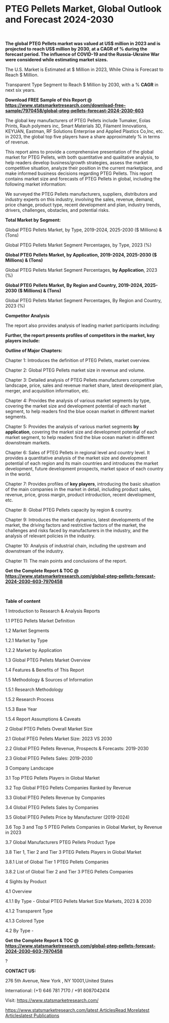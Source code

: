 <h1>PTEG Pellets Market, Global Outlook and Forecast 2024-2030</h1><br/><p><strong>The global PTEG Pellets market was valued at US$ million in 2023 and is projected to reach US$ million by 2030, at a <strong>CAGR</strong> of % during the forecast period. The influence of COVID-19 and the Russia-Ukraine War were considered while estimating market sizes.</strong></p>
 
 
 
 <p>The U.S. Market is Estimated at $ Million in 2023, While China is Forecast to Reach $ Million.</p>
 
 
 
 <p>Transparent Type Segment to Reach $ Million by 2030, with a % <strong>CAGR</strong> in next six years.</p>
 
 
 
 <p><strong>Download FREE Sample of this Report @ <a href="https://www.statsmarketresearch.com/download-free-sample/7970458/global-pteg-pellets-forecast-2024-2030-603">https://www.statsmarketresearch.com/download-free-sample/7970458/global-pteg-pellets-forecast-2024-2030-603</a></strong></p>
 
 
 
 <p>The global key manufacturers of PTEG Pellets include Tumaker, Eolas Prints, Rauh polymers inc, Smart Materials 3D, Filament Innovations, KEYUAN, Eastman, RF Solutions Enterprise and Applied Plastics Co,Inc, etc. in 2023, the global top five players have a share approximately % in terms of revenue.</p>
 
 
 
 <p>This report aims to provide a comprehensive presentation of the global market for PTEG Pellets, with both quantitative and qualitative analysis, to help readers develop business/growth strategies, assess the market competitive situation, analyze their position in the current marketplace, and make informed business decisions regarding PTEG Pellets. This report contains market size and forecasts of PTEG Pellets in global, including the following market information:</p>
 
 
 
 <p>We surveyed the PTEG Pellets manufacturers, suppliers, distributors and industry experts on this industry, involving the sales, revenue, demand, price change, product type, recent development and plan, industry trends, drivers, challenges, obstacles, and potential risks.</p>
 
 
 
 <p><strong>Total Market by Segment:</strong></p>
 
 
 
 <p>Global PTEG Pellets Market, by Type, 2019-2024, 2025-2030 ($ Millions) & (Tons)</p>
 
 
 
 <p>Global PTEG Pellets Market Segment Percentages, by Type, 2023 (%)</p>
 
 
 
 <p><strong>Global PTEG Pellets Market, <strong>by Application</strong>, 2019-2024, 2025-2030 ($ Millions) & (Tons)</strong></p>
 
 
 
 <p>Global PTEG Pellets Market Segment Percentages, <strong>by Application</strong>, 2023 (%)</p>
 
 
 
 <p><strong>Global PTEG Pellets Market, By Region and Country, 2019-2024, 2025-2030 ($ Millions) & (Tons)</strong></p>
 
 
 
 <p>Global PTEG Pellets Market Segment Percentages, By Region and Country, 2023 (%)</p>
 
 
 
 <p><strong>Competitor Analysis</strong></p>
 
 
 
 <p>The report also provides analysis of leading market participants including:</p>
 
 
 
 <p><strong>Further, the report presents profiles of competitors in the market, <strong>key players</strong> include:</strong></p>
 
 
 
 <p><strong>Outline of Major Chapters:</strong></p>
 
 
 
 <p>Chapter 1: Introduces the definition of PTEG Pellets, market overview.</p>
 
 
 
 <p>Chapter 2: Global PTEG Pellets market size in revenue and volume.</p>
 
 
 
 <p>Chapter 3: Detailed analysis of PTEG Pellets manufacturers competitive landscape, price, sales and revenue market share, latest development plan, merger, and acquisition information, etc.</p>
 
 
 
 <p>Chapter 4: Provides the analysis of various market segments by type, covering the market size and development potential of each market segment, to help readers find the blue ocean market in different market segments.</p>
 
 
 
 <p>Chapter 5: Provides the analysis of various market segments <strong>by application</strong>, covering the market size and development potential of each market segment, to help readers find the blue ocean market in different downstream markets.</p>
 
 
 
 <p>Chapter 6: Sales of PTEG Pellets in regional level and country level. It provides a quantitative analysis of the market size and development potential of each region and its main countries and introduces the market development, future development prospects, market space of each country in the world.</p>
 
 
 
 <p>Chapter 7: Provides profiles of <strong>key players</strong>, introducing the basic situation of the main companies in the market in detail, including product sales, revenue, price, gross margin, product introduction, recent development, etc.</p>
 
 
 
 <p>Chapter 8: Global PTEG Pellets capacity by region & country.</p>
 
 
 
 <p>Chapter 9: Introduces the market dynamics, latest developments of the market, the driving factors and restrictive factors of the market, the challenges and risks faced by manufacturers in the industry, and the analysis of relevant policies in the industry.</p>
 
 
 
 <p>Chapter 10: Analysis of industrial chain, including the upstream and downstream of the industry.</p>
 
 
 
 <p>Chapter 11: The main points and conclusions of the report.</p>
 
 
 
 <div><b>Get the Complete Report & TOC @ <a href="https://www.statsmarketresearch.com/global-pteg-pellets-forecast-2024-2030-603-7970458">https://www.statsmarketresearch.com/global-pteg-pellets-forecast-2024-2030-603-7970458</a></b></div>
 
 
 
 <p><br />
 
 <b>Table of content</b></p>
 
 
 
 <p>1 Introduction to Research & Analysis Reports<br />
 
 1.1 PTEG Pellets Market Definition<br />
 
 1.2 Market Segments<br />
 
 1.2.1 Market by Type<br />
 
 1.2.2 Market by Application<br />
 
 1.3 Global PTEG Pellets Market Overview<br />
 
 1.4 Features & Benefits of This Report<br />
 
 1.5 Methodology & Sources of Information<br />
 
 1.5.1 Research Methodology<br />
 
 1.5.2 Research Process<br />
 
 1.5.3 Base Year<br />
 
 1.5.4 Report Assumptions & Caveats<br />
 
 2 Global PTEG Pellets Overall Market Size<br />
 
 2.1 Global PTEG Pellets Market Size: 2023 VS 2030<br />
 
 2.2 Global PTEG Pellets Revenue, Prospects & Forecasts: 2019-2030<br />
 
 2.3 Global PTEG Pellets Sales: 2019-2030<br />
 
 3 Company Landscape<br />
 
 3.1 Top PTEG Pellets Players in Global Market<br />
 
 3.2 Top Global PTEG Pellets Companies Ranked by Revenue<br />
 
 3.3 Global PTEG Pellets Revenue by Companies<br />
 
 3.4 Global PTEG Pellets Sales by Companies<br />
 
 3.5 Global PTEG Pellets Price by Manufacturer (2019-2024)<br />
 
 3.6 Top 3 and Top 5 PTEG Pellets Companies in Global Market, by Revenue in 2023<br />
 
 3.7 Global Manufacturers PTEG Pellets Product Type<br />
 
 3.8 Tier 1, Tier 2 and Tier 3 PTEG Pellets Players in Global Market<br />
 
 3.8.1 List of Global Tier 1 PTEG Pellets Companies<br />
 
 3.8.2 List of Global Tier 2 and Tier 3 PTEG Pellets Companies<br />
 
 4 Sights by Product<br />
 
 4.1 Overview<br />
 
 4.1.1 By Type - Global PTEG Pellets Market Size Markets, 2023 & 2030<br />
 
 4.1.2 Transparent Type<br />
 
 4.1.3 Colored Type<br />
 
 4.2 By Type -</p>
 
 
 
 <div><b>Get the Complete Report & TOC @ <a href="https://www.statsmarketresearch.com/global-pteg-pellets-forecast-2024-2030-603-7970458">https://www.statsmarketresearch.com/global-pteg-pellets-forecast-2024-2030-603-7970458</a></b></div>
 
 
 
 <p>? </p>
 
 
 
 <p><b>CONTACT US:</b><br />
 
 276 5th Avenue, New York , NY 10001,United States<br />
 
 International: (+1) 646 781 7170 / +91 8087042414<br />
 
 Visit: <a href="https://www.statsmarketresearch.com/">https://www.statsmarketresearch.com/</a><br />
 
 <a href="https://gyeongbokgung.com">https://www.statsmarketresearch.com/</a><a href="https://hallyeomaritime.com">latest Articles</a><a href="https://jingwansa.com">Read More</a><a href="https://nguoiviet.jp/">latest Articles</a><a href="https://www.intelmarketresearch.com/">latest Publications</a></p>